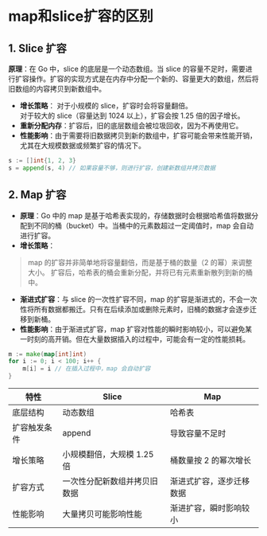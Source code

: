 # map和slice扩容的区别 #
## 1. Slice 扩容
 **原理**：在 Go 中，slice 的底层是一个动态数组。当 slice 的容量不足时，需要进行扩容操作。扩容的实现方式是在内存中分配一个新的、容量更大的数组，然后将旧数组的内容拷贝到新数组中。  
 
*  **增长策略**：
对于小规模的 slice，扩容时会将容量翻倍。  
对于较大的 slice（容量达到 1024 以上），扩容会按 1.25 倍的因子增长。  
* **重新分配内存**：扩容后，旧的底层数组会被垃圾回收，因为不再使用它。  
* **性能影响**：由于需要将旧数据拷贝到新的数组中，扩容可能会带来性能开销，尤其在大规模数据或频繁扩容的情况下。
```Go
s := []int{1, 2, 3}
s = append(s, 4) // 如果容量不够，则进行扩容，创建新数组并拷贝数据
```
## 2. Map 扩容 ##
* **原理**：Go 中的 map 是基于哈希表实现的，存储数据时会根据哈希值将数据分配到不同的桶（bucket）中。当桶中的元素数超过一定阈值时，map 会自动进行扩容。  
* **增长策略**：  
>map 的扩容并非简单地将容量翻倍，而是基于桶的数量（2 的幂）来调整大小。
>扩容后，哈希表的桶会重新分配，并将已有元素重新散列到新的桶中。

* **渐进式扩容**：与 slice 的一次性扩容不同，map 的扩容是渐进式的，不会一次性将所有数据都搬迁。只有在后续添加或删除元素时，旧桶的数据才会逐步迁移到新桶。  
* **性能影响**：由于渐进式扩容，map 扩容对性能的瞬时影响较小，可以避免某一时刻的高开销。但在大量数据插入的过程中，可能会有一定的性能损耗。
```Go
m := make(map[int]int)
for i := 0; i < 100; i++ {
    m[i] = i // 在插入过程中，map 会自动扩容
}
```
|特性|	Slice|	Map|
|----|------|------|
|底层结构	|动态数组|	哈希表|
|扩容触发条件	|append |导致容量不足时	|桶内元素超过阈值|
|增长策略	|小规模翻倍，大规模 1.25 倍|	桶数量按 2 的幂次增长|
|扩容方式	|一次性分配新数组并拷贝旧数据|	渐进式扩容，逐步迁移数据|
|性能影响	|大量拷贝可能影响性能	|渐进扩容，瞬时影响较小|
